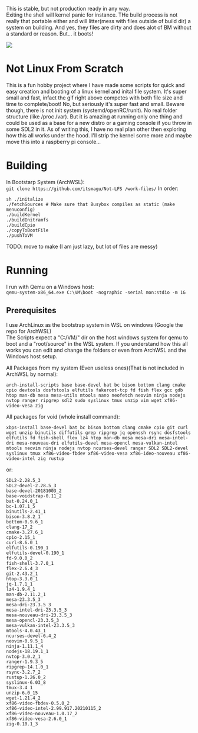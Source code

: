 This is stable, but not production ready in any way. <br>
Exiting the shell will kernel panic for instance.
THe build process is not really that portable either and will litter(mess with files outside of build dir) a system on building.
And yes, they files are dirty and does alot of BM without a standard or reason. But... it boots!

![](docs/img/linuxinashell.gif)
# Not Linux From Scratch
This is a fun hobby project where I have made some scripts for quick and easy creation and booting
of a linux kernel and inital file system. It's super small and fast, infact the gif right above
competes with both file size and time to complete/boot! No, but seriously it's super fast and small.
Beware though, there is not init system (systemd/openRC/runit). No real folder structure (like /proc /var).
But it is amazing at running only one thing and could be used as a base for a new distro or a gaming console if
you throw in some SDL2 in it. As of writing this, I have no real plan other then exploring how this all works 
under the hood. I'll strip the kernel some more and maybe move this into a raspberry pi console... <br>

# Building
In Bootstarp System (ArchWSL): <br>
```git clone https://github.com/itsmagu/Not-LFS /work-files/```
In order: <br>
```
sh ./initalize
./fetchSources # Make sure that Busybox compiles as static (make menuconfig)
./buildKernel
./buildInitramfs
./buildCpio
./copyToBootFile
./pushToVM
```
TODO: move to make (I am just lazy, but lot of files are messy) <br>

# Running
I run with Qemu on a Windows host: <br>
```qemu-system-x86_64.exe C:\VM\boot -nographic -serial mon:stdio -m 1G```

## Prerequisites
I use ArchLinux as the bootstrap system in WSL on windows (Google the repo for ArchWSL)<br>
The Scripts expect a "C:/VM/" dir on the host windows system for qemu to boot
and a "root/source" in the WSL system. If you understand how this all works you can
edit and change the folders or even from ArchWSL and the Windows host setup. <br>

All Packages from my system (Even useless ones)(That is not included in ArchWSL by normal):
```
arch-install-scripts base base-devel bat bc bison bottom clang cmake cpio devtools dosfstools elfutils fakeroot-tcp fd fish flex gcc gdb htop man-db mesa mesa-utils mtools nano neofetch neovim ninja nodejs nvtop ranger ripgrep sdl2 sudo syslinux tmux unzip vim wget xf86-video-vesa zig
```
All packages for void (whole install command):
```
xbps-install base-devel bat bc bison bottom clang cmake cpio git curl wget unzip binutils diffutils grep ripgrep jq openssh rsync dosfstools elfutils fd fish-shell flex lz4 htop man-db mesa mesa-dri mesa-intel-dri mesa-nouveau-dri elfutils-devel mesa-opencl mesa-vulkan-intel mtools neovim ninja nodejs nvtop ncurses-devel ranger SDL2 SDL2-devel syslinux tmux xf86-video-fbdev xf86-video-vesa xf86-ideo-nouveau xf86-video-intel zig rustup
```
or:
```
SDL2-2.28.5_3
SDL2-devel-2.28.5_3
base-devel-20181003_2
base-voidstrap-0.11_2
bat-0.24.0_1
bc-1.07.1_5
binutils-2.41_1
bison-3.8.2_1
bottom-0.9.6_1
clang-17_2
cmake-3.27.6_1
cpio-2.15_1
curl-8.6.0_1
elfutils-0.190_1
elfutils-devel-0.190_1
fd-9.0.0_2
fish-shell-3.7.0_1
flex-2.6.4_3
git-2.43.2_1
htop-3.3.0_1
jq-1.7.1_1
lz4-1.9.4_1
man-db-2.11.2_1
mesa-23.3.5_3
mesa-dri-23.3.5_3
mesa-intel-dri-23.3.5_3
mesa-nouveau-dri-23.3.5_3
mesa-opencl-23.3.5_3
mesa-vulkan-intel-23.3.5_3
mtools-4.0.43_1
ncurses-devel-6.4_2
neovim-0.9.5_1
ninja-1.11.1_4
nodejs-18.19.1_1
nvtop-3.0.2_1
ranger-1.9.3_5
ripgrep-14.1.0_1
rsync-3.2.7_2
rustup-1.26.0_2
syslinux-6.03_8
tmux-3.4_1
unzip-6.0_15
wget-1.21.4_2
xf86-video-fbdev-0.5.0_2
xf86-video-intel-2.99.917.20210115_2
xf86-video-nouveau-1.0.17_2
xf86-video-vesa-2.6.0_1
zig-0.10.1_3
```
